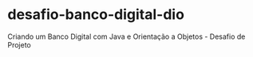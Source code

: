 # desafio-banco-digital-dio
 Criando um Banco Digital com Java e Orientação a Objetos - Desafio de Projeto
